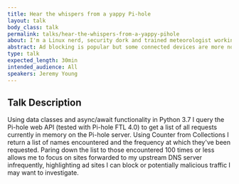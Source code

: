 ```yaml
---
title: Hear the whispers from a yappy Pi-hole
layout: talk
body_class: talk
permalink: talks/hear-the-whispers-from-a-yappy-pihole
about: I'm a Linux nerd, security dork and trained meteorologist working in DevOps for the last 6 years.  I love what I do, have security certifications in penetration testing and Python, am a Red Hat Certified Engineer, AWS Certified Solutions Architect and enjoy discussing what all of us at the conference are passionate about.  I graduated from the University of Kentucky (GO BIG BLUE) and Western Kentucky University and have made the Nashville area my home since meeting my wife.
abstract: Ad blocking is popular but some connected devices are more noisy than others.  Finding those devices that "phone home" less frequently can be difficult if it means filtering through the noise.  I started a project to test out data classes, async/await and fill in a gap in my DNS sinkhole recon.
type: talk
expected_length: 30min
intended_audience: All
speakers: Jeremy Young
---
```


## Talk Description

Using data classes and async/await functionality in Python 3.7 I query the Pi-hole web API (tested with Pi-hole FTL 4.0) to get a list of all requests currently in memory on the Pi-hole server.  Using Counter from Collections I return a list of names encountered and the frequency at which they've been requested.  Paring down the list to those encountered 100 times or less allows me to focus on sites forwarded to my upstream DNS server infrequently, highlighting ad sites I can block or potentially malicious traffic I may want to investigate.
